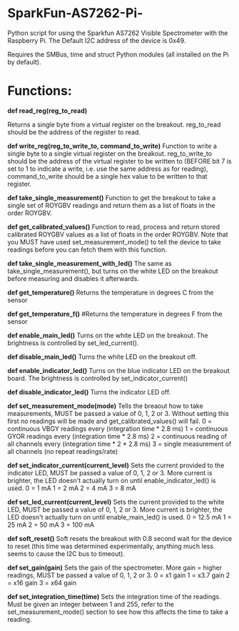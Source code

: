 # SparkFun-AS7262-Pi-
Python script for using the Sparkfun AS7262 Visible Spectrometer with the Raspberry Pi.  The Default I2C address of the device is 0x49.

Requires the SMBus, time and struct Python modules (all installed on the Pi by default).

# Functions:

**def read_reg(reg_to_read)**

Returns a single byte from a virtual register on the breakout.  reg_to_read should be the address of the register to read.


**def write_reg(reg_to_write_to, command_to_write)**
Function to write a single byte to a single virtual register on the breakout.  reg_to_write_to should be the address of the virtual register to be written to (BEFORE bit 7 is set to 1 to indicate a write, i.e. use the same address as for reading), command_to_write should be a single hex value to be written to that register.


**def take_single_measurement()**
Function to get the breakout to take a single set of ROYGBV readings and return them as a list of floats in the order ROYGBV.


**def get_calibrated_values()**
Function to read, process and return stored calibrated ROYGBV values as a list of floats in the order ROYGBV.  Note that you MUST have used set_measurement_mode() to tell the device to take readings before you can fetch them with this function.


**def take_single_measurement_with_led()**
The same as take_single_measurement(), but turns on the white LED on the breakout before measuring and disables it afterwards.

**def get_temperature()**
Returns the temperature in degrees C from the sensor


**def get_temperature_f()**
#Returns the temperature in degrees F from the sensor


**def enable_main_led()**
Turns on the white LED on the breakout.  The brightness is controlled by set_led_current().


**def disable_main_led()**
Turns the white LED on the breakout off.


**def enable_indicator_led()**
Turns on the blue indicator LED on the breakout board.  The brightness is controlled by set_indicator_current()


**def disable_indicator_led()**
Turns the indicator LED off.


**def set_measurement_mode(mode)**
Tells the breaout how to take measurements, MUST be passed a value of 0, 1, 2 or 3.  Without setting this first no readings will be made and get_calibrated_values() will fail.
0 = continuous VBGY readings every (integration time * 2.8 ms)
1 = continuous GYOR readings every (integration time * 2.8 ms)
2 = continuous reading of all channels every (integration time * 2 * 2.8 ms)
3 = single measurement of all channels (no repeat readings/rate)


**def set_indicator_current(current_level)**
Sets the current provided to the indicator LED, MUST be passed a value of 0, 1, 2 or 3.  More current is brighter, the LED doesn't actually turn on until enable_indicator_led() is used.
0 = 1 mA 
1 = 2 mA
2 = 4 mA
3 = 8 mA
	

**def set_led_current(current_level)**
Sets the current provided to the white LED, MUST be passed a value of 0, 1, 2 or 3.  More current is brighter, the LED doesn't actually turn on until enable_main_led() is used.
0 = 12.5 mA 
1 = 25 mA
2 = 50 mA
3 = 100 mA


**def soft_reset()**
Soft resets the breakout with 0.8 second wait for the device to reset (this time was determined experimentally, anything much less seems to cause the I2C bus to timeout).


**def set_gain(gain)**
Sets the gain of the spectrometer.  More gain = higher readings, MUST be passed a value of 0, 1, 2 or 3.
0 = x1   gain
1 = x3.7 gain
2 = x16  gain
3 = x64  gain


**def set_integration_time(time)**
Sets the integration time of the readings.  Must be given an integer between 1 and 255, refer to the set_measurement_mode() section to see how this affects the time to take a reading.
